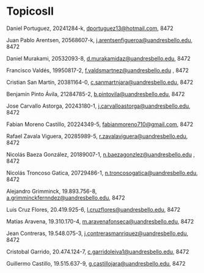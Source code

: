 # TopicosII
 Daniel Portuguez, 20241284-k, dportuguez13@hotmail.com, 8472
 
 Juan Pablo Arentsen, 20568607-k, j.arentsenfigueroa@uandresbello.edu, 8472
 
 Daniel Murakami, 20532093-8, d.murakamidaz@uandresbello.edu, 8472

 Francisco Valdés, 19950817-2, f.valdsmartnez@uandresbello.edu , 8472

 Cristian San Martín, 20381164-0, c.sanmartnjara@uandresbello.edu, 8472

 Benjamín Pinto Ávila, 21284785-2, b.pintovila@uandresbello.edu, 8472
 
 Jose Carvallo Astorga, 20243180-1, j.carvalloastorga@uandresbello.edu, 8472

Fabian Moreno Castillo, 20224349-5, fabianmoreno710@gmail.com, 8472

Rafael Zavala Viguera, 20285989-5, r.zavalaviguera@uandresbello.edu, 8472

 Nicolás Baeza González, 20189007-1, n.baezagonzlez@uandresbello.edu , 8472
 
Nicolás Troncoso Gatica, 20729486-1, n.troncosogatica@uandresbello.edu, 8472

Alejandro Grimminck, 19.893.756-8, a.grimminckfernndez@uandresbello.edu, 8472

Luis Cruz Flores, 20.419.925-6, l.cruzflores@uandresbello.edu, 8472

Matías Aravena, 19.310.170-4, m.aravenafonseca@uandresbello.edu, 8472

Jean Contreras, 19.548.075-3, j.contrerasmanriquez@uandresbello.edu, 8472

Cristobal Garrido, 20.474.124-7, c.garridoleiva1@uandresbello.edu, 8472

Guillermo Castillo, 19.515.637-9, g.castillojara@uandresbello.edu, 8472
